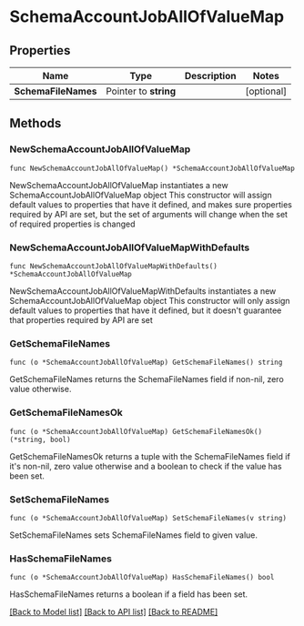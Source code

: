 # SchemaAccountJobAllOfValueMap

## Properties

Name | Type | Description | Notes
------------ | ------------- | ------------- | -------------
**SchemaFileNames** | Pointer to **string** |  | [optional] 

## Methods

### NewSchemaAccountJobAllOfValueMap

`func NewSchemaAccountJobAllOfValueMap() *SchemaAccountJobAllOfValueMap`

NewSchemaAccountJobAllOfValueMap instantiates a new SchemaAccountJobAllOfValueMap object
This constructor will assign default values to properties that have it defined,
and makes sure properties required by API are set, but the set of arguments
will change when the set of required properties is changed

### NewSchemaAccountJobAllOfValueMapWithDefaults

`func NewSchemaAccountJobAllOfValueMapWithDefaults() *SchemaAccountJobAllOfValueMap`

NewSchemaAccountJobAllOfValueMapWithDefaults instantiates a new SchemaAccountJobAllOfValueMap object
This constructor will only assign default values to properties that have it defined,
but it doesn't guarantee that properties required by API are set

### GetSchemaFileNames

`func (o *SchemaAccountJobAllOfValueMap) GetSchemaFileNames() string`

GetSchemaFileNames returns the SchemaFileNames field if non-nil, zero value otherwise.

### GetSchemaFileNamesOk

`func (o *SchemaAccountJobAllOfValueMap) GetSchemaFileNamesOk() (*string, bool)`

GetSchemaFileNamesOk returns a tuple with the SchemaFileNames field if it's non-nil, zero value otherwise
and a boolean to check if the value has been set.

### SetSchemaFileNames

`func (o *SchemaAccountJobAllOfValueMap) SetSchemaFileNames(v string)`

SetSchemaFileNames sets SchemaFileNames field to given value.

### HasSchemaFileNames

`func (o *SchemaAccountJobAllOfValueMap) HasSchemaFileNames() bool`

HasSchemaFileNames returns a boolean if a field has been set.


[[Back to Model list]](../README.md#documentation-for-models) [[Back to API list]](../README.md#documentation-for-api-endpoints) [[Back to README]](../README.md)


